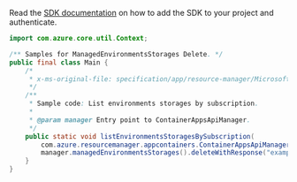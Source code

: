 Read the [SDK documentation](https://github.com/Azure/azure-sdk-for-java/blob/azure-resourcemanager-appcontainers_1.0.0-beta.3/sdk/appcontainers/azure-resourcemanager-appcontainers/README.md) on how to add the SDK to your project and authenticate.

```java
import com.azure.core.util.Context;

/** Samples for ManagedEnvironmentsStorages Delete. */
public final class Main {
    /*
     * x-ms-original-file: specification/app/resource-manager/Microsoft.App/stable/2022-03-01/examples/ManagedEnvironmentsStorages_Delete.json
     */
    /**
     * Sample code: List environments storages by subscription.
     *
     * @param manager Entry point to ContainerAppsApiManager.
     */
    public static void listEnvironmentsStoragesBySubscription(
        com.azure.resourcemanager.appcontainers.ContainerAppsApiManager manager) {
        manager.managedEnvironmentsStorages().deleteWithResponse("examplerg", "managedEnv", "jlaw-demo1", Context.NONE);
    }
}
```
